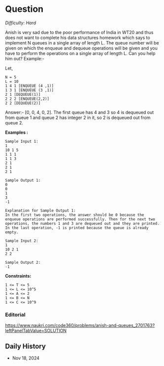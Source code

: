 # Question 

_Difficulty: Hard_

Anish is very sad due to the poor performance of India in WT20 and thus does not want to complete his data structures homework which says to implement N queues in a single array of length L. The queue number will be given on which the enqueue and dequeue operations will be given and you have to perform the operations on a single array of length L. Can you help him out?
Example:-

Let, 

```
N = 5
L = 10
1 4 1 [ENQUEUE (4 ,1)]
1 3 1 [ENQUEUE (3 ,1)] 
2 1 [DEQUEUE(1)] 
2 2 2 [ENQUEUE(2,2)] 
2 2 [DEQUEUE(2)]
```

Answer:- [0, 0, 4, 0, 2].
The first queue has 4 and 3 so 4 is dequeued out from queue 1 and queue 2 has integer 2 in it, so 2 is dequeued out from queue 2.

**Examples :**
```
Sample Input 1:
1
10 1 5
1 1 1
1 1 3
2 1
2 1
2 1

Sample Output 1:
0
0
1
3
-1 

Explanation for Sample Output 1:
In the first two operations, the answer should be 0 because the enqueue operations are performed successfully. Then for the next two operations, the numbers 1 and 3 are dequeued out and they are printed. In the last operation, -1 is printed because the queue is already empty.

Sample Input 2:
1
10 2 1
2 2 

Sample Output 2:
-1
```

**Constraints:**
```
1 <= T <= 5
1 <= L <= 10^5
1 <= A <= 2
1 <= B <= N
1 <= C <= 10^9 
```

### Editorial
https://www.naukri.com/code360/problems/anish-and-queues_2701763?leftPanelTabValue=SOLUTION

## Daily History
- Nov 18, 2024